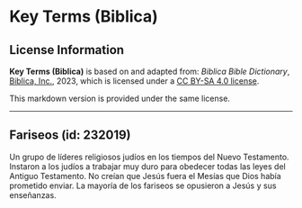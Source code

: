 # Key Terms (Biblica)

## License Information

**Key Terms (Biblica)** is based on and adapted from: _Biblica Bible Dictionary_, [Biblica, Inc.](https://www.biblica.com/), 2023, which is licensed under a [CC BY-SA 4.0 license](https://creativecommons.org/licenses/by-sa/4.0/legalcode.en).

This markdown version is provided under the same license.



--------------------------------

## Fariseos (id: 232019)

Un grupo de líderes religiosos judíos en los tiempos del Nuevo Testamento. Instaron a los judíos a trabajar muy duro para obedecer todas las leyes del Antiguo Testamento. No creían que Jesús fuera el Mesías que Dios había prometido enviar. La mayoría de los fariseos se opusieron a Jesús y sus enseñanzas.


